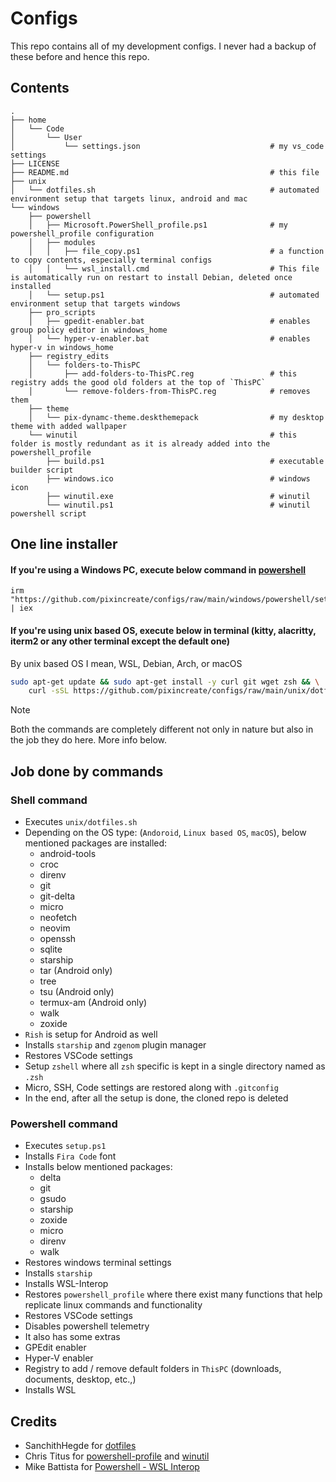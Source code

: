 # Configs

This repo contains all of my development configs. I never had a backup of these before and hence this repo.

## Contents

```t
.
├── home
│   └── Code
│       └── User
│           └── settings.json                             # my vs_code settings
├── LICENSE
├── README.md                                             # this file
├── unix
│   └── dotfiles.sh                                       # automated environment setup that targets linux, android and mac
└── windows
    ├── powershell
    │   ├── Microsoft.PowerShell_profile.ps1              # my powershell_profile configuration
    │   ├── modules
    │   │   ├── file_copy.ps1                             # a function to copy contents, especially terminal configs
    │   │   └── wsl_install.cmd                           # This file is automatically run on restart to install Debian, deleted once installed
    │   └── setup.ps1                                     # automated environment setup that targets windows
    ├── pro_scripts
    │   ├── gpedit-enabler.bat                            # enables group policy editor in windows_home
    │   └── hyper-v-enabler.bat                           # enables hyper-v in windows_home
    ├── registry_edits
    │   └── folders-to-ThisPC
    │       ├── add-folders-to-ThisPC.reg                 # this registry adds the good old folders at the top of `ThisPC`
    │       └── remove-folders-from-ThisPC.reg            # removes them
    ├── theme
    │   └── pix-dynamc-theme.deskthemepack                # my desktop theme with added wallpaper
    └── winutil                                           # this folder is mostly redundant as it is already added into the powershell_profile
        ├── build.ps1                                     # executable builder script
        ├── windows.ico                                   # windows icon
        ├── winutil.exe                                   # winutil
        └── winutil.ps1                                   # winutil powershell script
```

## One line installer

#### If you're using a Windows PC, execute below command in [powershell](https://github.com/PowerShell/PowerShell)

```pwsh
irm "https://github.com/pixincreate/configs/raw/main/windows/powershell/setup.ps1" | iex
```

#### If you're using unix based OS, execute below in terminal (kitty, alacritty, iterm2 or any other terminal except the default one)

By unix based OS I mean, WSL, Debian, Arch, or macOS

```sh
sudo apt-get update && sudo apt-get install -y curl git wget zsh && \
    curl -sSL https://github.com/pixincreate/configs/raw/main/unix/dotfiles.sh | bash
```

> [!NOTE]
> Both the commands are completely different not only in nature but also in the job they do here. More info below.

## Job done by commands

### Shell command

- Executes `unix/dotfiles.sh`
- Depending on the OS type: (`Andoroid`, `Linux based OS`, `macOS`), below mentioned packages are installed:
  - android-tools
  - croc
  - direnv
  - git
  - git-delta
  - micro
  - neofetch
  - neovim
  - openssh
  - sqlite
  - starship
  - tar (Android only)
  - tree
  - tsu (Android only)
  - termux-am (Android only)
  - walk
  - zoxide
- `Rish` is setup for Android as well
- Installs `starship` and `zgenom` plugin manager
- Restores VSCode settings
- Setup `zshell` where all `zsh` specific is kept in a single directory named as `.zsh`
- Micro, SSH, Code settings are restored along with `.gitconfig`
- In the end, after all the setup is done, the cloned repo is deleted

### Powershell command

- Executes `setup.ps1`
- Installs `Fira Code` font
- Installs below mentioned packages:
  - delta
  - git
  - gsudo
  - starship
  - zoxide
  - micro
  - direnv
  - walk
 - Restores windows terminal settings
 - Installs `starship`
 - Installs WSL-Interop
 - Restores `powershell_profile` where there exist many functions that help replicate linux commands and functionality
 - Restores VSCode settings
 - Disables powershell telemetry
 - It also has some extras
  - GPEdit enabler
  - Hyper-V enabler
  - Registry to add / remove default folders in `ThisPC` (downloads, documents, desktop, etc.,)
 - Installs WSL

## Credits

- SanchithHegde for [dotfiles](https://github.com/SanchithHegde/dotfiles)
- Chris Titus for [powershell-profile](https://github.com/ChrisTitusTech/powershell-profile) and [winutil](https://github.com/ChrisTitusTech/winutil)
- Mike Battista for [Powershell - WSL Interop](https://github.com/mikebattista/PowerShell-WSL-Interop)
